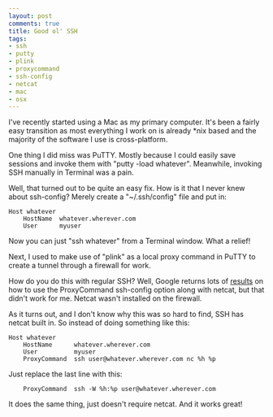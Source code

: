 ```yaml
---
layout: post
comments: true
title: Good ol' SSH
tags:
- ssh
- putty
- plink
- proxycommand
- ssh-config
- netcat
- mac
- osx
---
```

I've recently started using a Mac as my primary computer. It's been a fairly
easy transition as most everything I work on is already *nix based and the
majority of the software I use is cross-platform.

One thing I did miss was PuTTY. Mostly because I could easily save sessions
and invoke them with "putty -load whatever". Meanwhile, invoking SSH manually
in Terminal was a pain.

Well, that turned out to be quite an easy fix. How is it that I never knew
about ssh-config? Merely create a "~/.ssh/config" file and put in:


    Host whatever
        HostName  whatever.wherever.com
        User      myuser



Now you can just "ssh whatever" from a Terminal window. What a relief!

Next, I used to make use of "plink" as a local proxy command in PuTTY to
create a tunnel through a firewall for work.

How do you do this with regular SSH? Well, Google returns lots of
[results](http://backdrift.org/transparent-proxy-with-ssh) on how to use the
ProxyCommand ssh-config option along with netcat, but that didn't work for me.
Netcat wasn't installed on the firewall.

As it turns out, and I don't know why this was so hard to find, SSH has netcat
built in. So instead of doing something like this:


    Host whatever
        HostName      whatever.wherever.com
        User          myuser
        ProxyCommand  ssh user@whatever.wherever.com nc %h %p



Just replace the last line with this:


        ProxyCommand  ssh -W %h:%p user@whatever.wherever.com



It does the same thing, just doesn't require netcat. And it works great!

